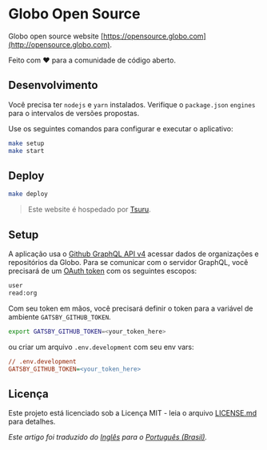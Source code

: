 # Globo Open Source

Globo open source website [https://opensource.globo.com](http://opensource.globo.com).

Feito com ❤️ para a comunidade de código aberto.

## Desenvolvimento

Você precisa ter `nodejs` e `yarn` instalados. Verifique o `package.json` `engines` para o intervalos de versões propostas.

Use os seguintes comandos para configurar e executar o aplicativo:

```bash
make setup
make start
```

## Deploy

```bash
make deploy
```

> Este website é hospedado por [Tsuru](https://tsuru.io/).

## Setup

A aplicação usa o [Github GraphQL API v4](https://developer.github.com/v4/) acessar dados de organizações e repositórios da Globo. Para se comunicar com o servidor GraphQL, você precisará de um [OAuth token](https://help.github.com/articles/creating-a-personal-access-token-for-the-command-line/) com os seguintes escopos:

```txt
user
read:org
```

Com seu token em mãos, você precisará definir o token para a variável de ambiente `GATSBY_GITHUB_TOKEN`.

```bash
export GATSBY_GITHUB_TOKEN=<your_token_here>
```

ou criar um arquivo `.env.development` com seu env vars:

```ini
// .env.development
GATSBY_GITHUB_TOKEN=<your_token_here>
```

## Licença

Este projeto está licenciado sob a Licença MIT - leia o arquivo [LICENSE.md](LICENSE) para detalhes.

*Este artigo foi traduzido do [Inglês](README.md) para o [Português (Brasil)](README-pt-BR.md).*
